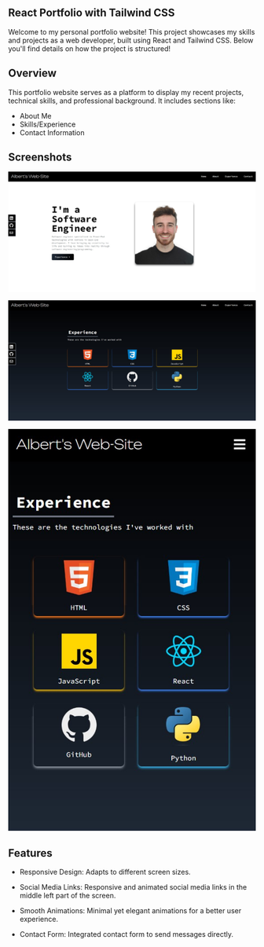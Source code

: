 ## React Portfolio with Tailwind CSS

Welcome to my personal portfolio website! This project showcases my skills and projects as a web developer, built using React and Tailwind CSS. Below you'll find details on how the project is structured!

## Overview

This portfolio website serves as a platform to display my recent projects, technical skills, and professional background. It includes sections like:

- About Me
- Skills/Experience
- Contact Information

## Screenshots

![Home Page](./src/assets/home_large.jpg)

![Experience Page](./src/assets/experience_large.jpg)

![Experience Page Mobile](./src/assets/experience_short.jpg)

## Features

- Responsive Design: Adapts to different screen sizes.

- Social Media Links: Responsive and animated social media links in the middle left part of the screen.

- Smooth Animations: Minimal yet elegant animations for a better user experience.

- Contact Form: Integrated contact form to send messages directly.
